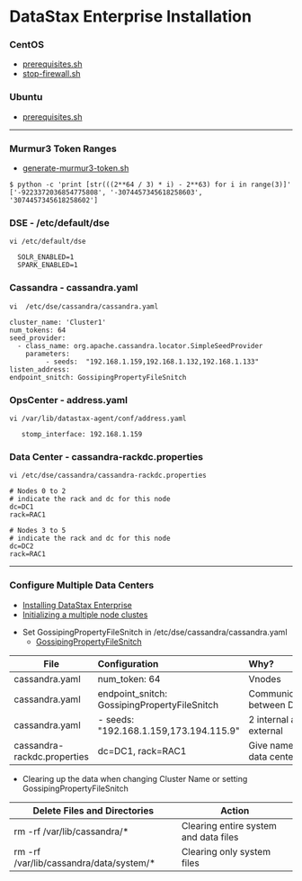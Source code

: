 DataStax Enterprise Installation
================================


### CentOS
* [prerequisites.sh](https://github.com/kevinduraj/dse-install/blob/master/centos/prerequisites.sh)
* [stop-firewall.sh](https://github.com/kevinduraj/dse-install/blob/master/centos/stop-firewall.sh)

### Ubuntu
* [prerequisites.sh](https://github.com/kevinduraj/dse-install/blob/master/ubuntu/prerequisites.sh)

---
### Murmur3 Token Ranges
* [generate-murmur3-token.sh](https://github.com/kevinduraj/dse-install/blob/master/generate-murmur3-token.sh)

```
$ python -c 'print [str(((2**64 / 3) * i) - 2**63) for i in range(3)]'
['-9223372036854775808', '-3074457345618258603', '3074457345618258602']
```

### DSE - /etc/default/dse

```
vi /etc/default/dse

  SOLR_ENABLED=1
  SPARK_ENABLED=1
```


### Cassandra - cassandra.yaml

```
vi  /etc/dse/cassandra/cassandra.yaml 

cluster_name: 'Cluster1'
num_tokens: 64 
seed_provider:
  - class_name: org.apache.cassandra.locator.SimpleSeedProvider
    parameters:
         - seeds:  "192.168.1.159,192.168.1.132,192.168.1.133"
listen_address:
endpoint_snitch: GossipingPropertyFileSnitch
```

### OpsCenter - address.yaml 
```
vi /var/lib/datastax-agent/conf/address.yaml

   stomp_interface: 192.168.1.159
```

### Data Center - cassandra-rackdc.properties

```
vi /etc/dse/cassandra/cassandra-rackdc.properties 

# Nodes 0 to 2
# indicate the rack and dc for this node
dc=DC1
rack=RAC1

# Nodes 3 to 5
# indicate the rack and dc for this node
dc=DC2
rack=RAC1
```


----

### Configure Multiple Data Centers

  + [Installing DataStax Enterprise](https://docs.datastax.com/en/datastax_enterprise/3.2/datastax_enterprise/install/installTOC.html)
  + [Initializing a multiple node clustes](https://docs.datastax.com/en/cassandra/2.0/cassandra/initialize/initializeMultipleDS.html)


* Set GossipingPropertyFileSnitch in /etc/dse/cassandra/cassandra.yaml
  * [GossipingPropertyFileSnitch](https://docs.datastax.com/en/cassandra/2.0/cassandra/architecture/architectureSnitchGossipPF_c.html)

| File                        | Configuration                                |  Why?                     |
| --------------------------  |:-------------------------------------------- |:------------------------- |
| cassandra.yaml              | num_token: 64                                | Vnodes                    |
| cassandra.yaml              | endpoint_snitch: GossipingPropertyFileSnitch | Communication between DC  |
| cassandra.yaml              | - seeds: "192.168.1.159,173.194.115.9"       | 2 internal and 1 external |
| cassandra-rackdc.properties | dc=DC1, rack=RAC1                            | Give name to data center  |


* Clearing up the data when changing Cluster Name or setting GossipingPropertyFileSnitch

| Delete Files and Directories            | Action                                |
| --------------------------------------- | ------------------------------------- |
| rm -rf /var/lib/cassandra/*             | Clearing entire system and data files |
| rm -rf /var/lib/cassandra/data/system/* | Clearing only system files            |


